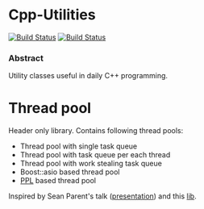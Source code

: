 # Cpp-Utilities

[![Build Status](https://travis-ci.org/vukis/Utilities.svg?branch=master)](https://travis-ci.org/vukis/Utilities)
[![Build Status](https://ci.appveyor.com/api/projects/status/1l8srr6wo3ixnc7o?svg=true)](https://ci.appveyor.com/project/vukis/utilities)

### Abstract

Utility classes useful in daily C++ programming.

# Thread pool

Header only library. Contains following thread pools:
- Thread pool with single task queue
- Thread pool with task queue per each thread
- Thread pool with work stealing task queue
- Boost::asio based thread pool
- [PPL](https://msdn.microsoft.com/library/dd492418.aspx) based thread pool

Inspired by Sean Parent's talk ([presentation](http://sean-parent.stlab.cc/presentations/2016-11-16-concurrency/2016-11-16-concurrency.pdf)) and this [lib](https://github.com/topcpporg/thread-pool-cpp).
